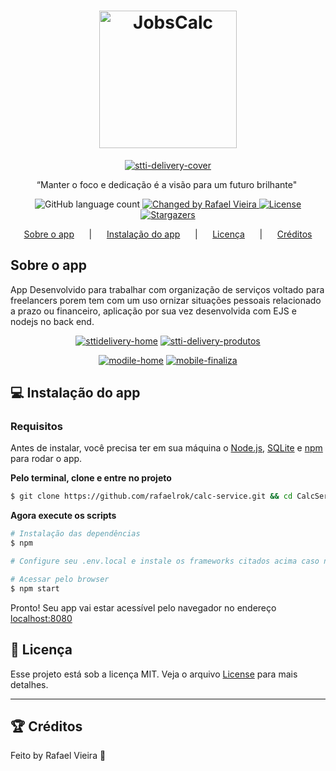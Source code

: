 <h1 align="center">
  <img alt="JobsCalc" title="JobsCalc" src="https://i.imgur.com/Veqm7Gh.png" width="220px" />
</h1>
<p align="center"><a href="https://ibb.co/jfpQfLN"><img src="https://i.ibb.co/zRrt9xr/dashboard.jpg" alt="stti-delivery-cover" border="0" /></a></p>


<p align="center">“Manter o foco e dedicação é a visão para um futuro brilhante"</blockquote>&nbsp;

<p align="center">
  <img alt="GitHub language count" src="https://img.shields.io/github/languages/count/rafaelrok/letmeask?color=%2304D361">

  <a href="https://www.linkedin.com/in/rafael-vieira-dos-santos-7a1842201/">
    <img alt="Changed by Rafael Vieira" src="https://img.shields.io/badge/changed%20by-Rafael_Vieira-%2304D361">
  </a>

  <a href="https://github.com/rafaelrok/letmeask/blob/add-license-1/LICENSE">
    <img alt="License" src="https://img.shields.io/badge/license-MIT-%2304D361">
  </a>

  <a href="https://github.com/rafaelrok/letmeask/stargazers">
    <img alt="Stargazers" src="https://img.shields.io/github/stars/rafaelrok/letmeask?style=social">
  </a>
</p>

<p align="center">  
  <a href="#rocket-sobre-o-app">Sobre o app</a>&nbsp; &nbsp; &nbsp; |&nbsp; &nbsp; &nbsp;
  <a href="#computer-instalação-do-app">Instalação do app</a>&nbsp; &nbsp; &nbsp; |&nbsp; &nbsp; &nbsp;
  <a href="#memo-licença">Licença</a>&nbsp; &nbsp; &nbsp; |&nbsp; &nbsp; &nbsp;
  <a href="#trophy-créditos">Créditos</a>
</p>

##  Sobre o app

App Desenvolvido para trabalhar com organização de serviços voltado para freelancers porem tem com um uso ornizar situações 
pessoais relacionado a prazo ou financeiro, aplicação por sua vez desenvolvida com EJS e nodejs no back end.

<p align="center"><a href="https://ibb.co/jfpQfLN"><img src="https://i.ibb.co/c82xfwy/login-calc-serv.jpg" alt="sttidelivery-home" border="0" /></a>
<a href="https://ibb.co/1f2ktYq"><img src="https://i.ibb.co/zRrt9xr/dashboard.jpg" alt="stti-delivery-produtos" border="0" /></a></p>

<p align="center"><a href="https://ibb.co/HtLMSy7"><img src="https://i.ibb.co/LZ5jjch/perfil.jpg" alt="modile-home" border="0" /></a>
<a href="https://ibb.co/3CWSrfm"><img src="https://i.ibb.co/2W6BF7c/job.jpg" alt="mobile-finaliza" border="0" /></a>

## :computer: Instalação do app

### Requisitos

Antes de instalar, você precisa ter em sua máquina o [Node.js](https://nodejs.org/en/download/), [SQLite](https://www.sqlite.org/index.html) e [npm](https://www.npmjs.com/) para rodar o app.

**Pelo terminal, clone e entre no projeto**

```bash
$ git clone https://github.com/rafaelrok/calc-service.git && cd CalcService
```

**Agora execute os scripts**

```bash
# Instalação das dependências
$ npm

# Configure seu .env.local e instale os frameworks citados acima caso não tenha

# Acessar pelo browser
$ npm start
```

Pronto! Seu app vai estar acessível pelo navegador no endereço [localhost:8080](http://localhost:3000/login)

## :memo: Licença

Esse projeto está sob a licença MIT. Veja o arquivo [License](LICENSE) para mais detalhes.

---

## :trophy: Créditos

Feito by Rafael Vieira 💪

